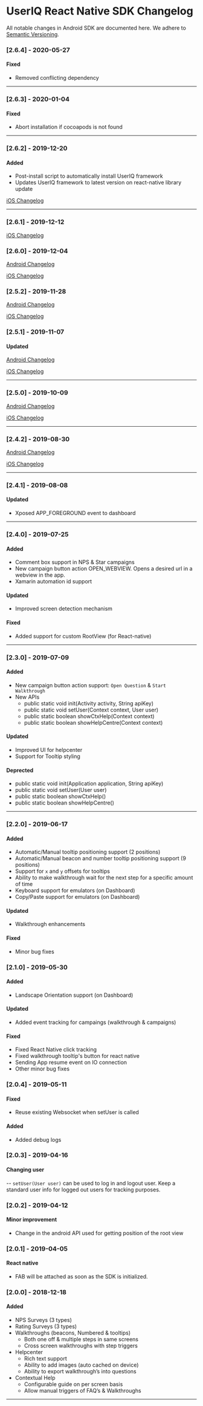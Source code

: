 # UserIQ React Native SDK Changelog

All notable changes in Android SDK are documented here. We adhere to
[Semantic Versioning](http://semver.org/spec/v2.0.0.html).

### [2.6.4] - 2020-05-27

#### Fixed
- Removed conflicting dependency

---

### [2.6.3] - 2020-01-04

#### Fixed
- Abort installation if cocoapods is not found

---

### [2.6.2] - 2019-12-20

#### Added
- Post-install script to automatically install UserIQ framework
- Updates UserIQ framework to latest version on react-native library update

[iOS Changelog](https://github.com/useriq-com/ios-sdk/blob/master/CHANGELOG.md#262---2019-12-20)

---
### [2.6.1] - 2019-12-12

[iOS Changelog](https://github.com/useriq-com/ios-sdk/blob/master/CHANGELOG.md#261---2019-12-12)

### [2.6.0] - 2019-12-04

[Android Changelog](https://github.com/useriq-com/android-sdk/blob/master/CHANGELOG.md#260---2019-12-04)

[iOS Changelog](https://github.com/useriq-com/ios-sdk/blob/master/CHANGELOG.md#260---2019-12-04)

### [2.5.2] - 2019-11-28

[Android Changelog](https://github.com/useriq-com/android-sdk/blob/master/CHANGELOG.md#252---2019-11-28)

[iOS Changelog](https://github.com/useriq-com/ios-sdk/blob/master/CHANGELOG.md#252---2019-11-28)

### [2.5.1] - 2019-11-07

#### Updated

[Android Changelog](https://github.com/useriq-com/android-sdk/blob/master/CHANGELOG.md#251---2019-11-07)

[iOS Changelog](https://github.com/useriq-com/ios-sdk/blob/master/CHANGELOG.md#251---2019-11-07)

---

### [2.5.0] - 2019-10-09

[Android Changelog](https://github.com/useriq-com/android-sdk/blob/master/CHANGELOG.md#250---2019-10-09)

[iOS Changelog](https://github.com/useriq-com/ios-sdk/blob/master/CHANGELOG.md#250---2019-10-09)

---

### [2.4.2] - 2019-08-30

[Android Changelog](https://github.com/useriq-com/android-sdk/blob/master/CHANGELOG.md#242---2019-08-30)

[iOS Changelog](https://github.com/useriq-com/ios-sdk/blob/master/CHANGELOG.md#242---2019-08-30)

---

### [2.4.1] - 2019-08-08

#### Updated

- Xposed APP_FOREGROUND event to dashboard

---

### [2.4.0] - 2019-07-25

#### Added

- Comment box support in NPS & Star campaigns
- New campaign button action OPEN_WEBVIEW. Opens a desired url in a webview in the app.
- Xamarin automation id support

#### Updated

- Improved screen detection mechanism

#### Fixed

- Added support for custom RootView (for React-native)

---

### [2.3.0] - 2019-07-09

#### Added

- New campaign button action support: `Open Question` & `Start Walkthrough`
- New APIs
  - public static void init(Activity activity, String apiKey)
  - public static void setUser(Context context, User user)
  - public static boolean showCtxHelp(Context context)
  - public static boolean showHelpCentre(Context context)
#### Updated

- Improved UI for helpcenter
- Support for Tooltip styling

#### Deprected

- public static void init(Application application, String apiKey)
- public static void setUser(User user)
- public static boolean showCtxHelp()
- public static boolean showHelpCentre()

---

### [2.2.0] - 2019-06-17

#### Added

- Automatic/Manual tooltip positioning support (2 positions)
- Automatic/Manual beacon and number tooltip positioning support (9 positions)
- Support for `x` and `y` offsets for tooltips
- Ability to make walkthrough wait for the next step for a specific amount of time
- Keyboard support for emulators (on Dashboard)
- Copy/Paste support for emulators (on Dashboard)

#### Updated

- Walkthrough enhancements

#### Fixed

- Minor bug fixes

### [2.1.0] - 2019-05-30

#### Added

- Landscape Orientation support (on Dashboard)

#### Updated

- Added event tracking for campaings (walkthrough & campaigns)

#### Fixed

- Fixed React Native click tracking
- Fixed walkthrough tooltip's button for react native
- Sending App resume event on IO connection
- Other minor bug fixes

### [2.0.4] - 2019-05-11

#### Fixed

- Reuse existing Websocket when setUser is called

#### Added 

- Added debug logs

### [2.0.3] - 2019-04-16

#### Changing user

-- `setUser(User user)` can be used to log in and logout user. Keep a standard user info for logged out users for tracking purposes.

### [2.0.2] - 2019-04-12

#### Minor improvement
- Change in the android API used for getting position of the root view

### [2.0.1] - 2019-04-05

#### React native 
- FAB will be attached as soon as the SDK is initialized.

### [2.0.0] - 2018-12-18

#### Added

- NPS Surveys (3 types)
- Rating Surveys (3 types)
- Walkthroughs (beacons, Numbered & tooltips)
  - Both one off & multiple steps in same screens
  - Cross screen walkthroughs with step triggers
- Helpcenter
  - Rich text support
  - Ability to add images (auto cached on device)
  - Ability to export walkthrough’s into questions
- Contextual Help
  - Configurable guide on per screen basis
  - Allow manual triggers of FAQ’s & Walkthroughs

---
